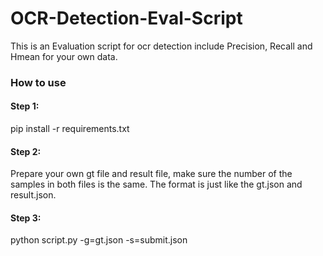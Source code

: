 # OCR-Detection-Eval-Script
This is an Evaluation script for ocr detection include Precision, Recall and Hmean for your own data.

### How to use

#### Step 1:

pip install -r requirements.txt

#### Step 2:

Prepare your own gt file and result file, make sure the number of the samples in both files is the same. The format is just like the gt.json and result.json.

#### Step 3:

python script.py -g=gt.json -s=submit.json



